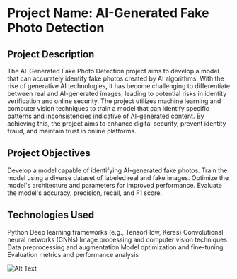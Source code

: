 # Project Name: AI-Generated Fake Photo Detection
## Project Description

The AI-Generated Fake Photo Detection project aims to develop a model that can accurately identify fake photos created by AI algorithms. With the rise of generative AI technologies, it has become challenging to differentiate between real and AI-generated images, leading to potential risks in identity verification and online security. The project utilizes machine learning and computer vision techniques to train a model that can identify specific patterns and inconsistencies indicative of AI-generated content. By achieving this, the project aims to enhance digital security, prevent identity fraud, and maintain trust in online platforms.
## Project Objectives

Develop a model capable of identifying AI-generated fake photos.
Train the model using a diverse dataset of labeled real and fake images.
Optimize the model's architecture and parameters for improved performance.
Evaluate the model's accuracy, precision, recall, and F1 score.

## Technologies Used

Python
Deep learning frameworks (e.g., TensorFlow, Keras)
Convolutional neural networks (CNNs)
Image processing and computer vision techniques
Data preprocessing and augmentation
Model optimization and fine-tuning
Evaluation metrics and performance analysis

![Alt Text](https://example.com/path/to/your/image.png)
